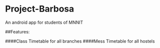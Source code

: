 # Project-Barbosa
An android app for students of MNNIT

##Features:

####Class Timetable for all branches
####Mess Timetable for all hostels
